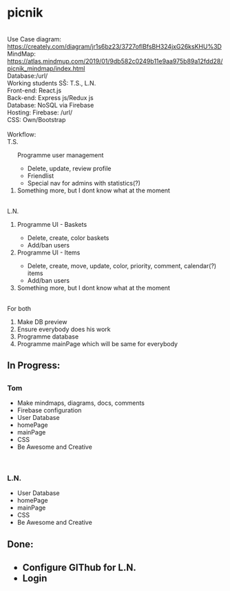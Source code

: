 # picnik
<br>Use Case diagram: https://creately.com/diagram/jr1s6bz23/3727oflBfsBH324jxG26ksKHU%3D
<br>MindMap: https://atlas.mindmup.com/2019/01/9db582c0249b11e9aa975b89a12fdd28/picnik_mindmap/index.html
<br>Database:/url/
<br>Working students SŠ: T.S., L.N.
<br>Front-end: React.js
<br>Back-end: Express js/Redux js
<br>Database: NoSQL via Firebase
<br>Hosting: Firebase: /url/
<br>CSS: Own/Bootstrap
<br><br>Workflow:
<br>T.S.
<ol
    <li>Programme user management</li>
            <ul>
            <li>Delete, update, review profile</li>    
            <li>Friendlist</li>
            <li>Special nav for admins with statistics(?)</li>
            </ul>
    <li>Something more, but I dont know what at the moment</li>
</ol>
<br>L.N.
<ol>
    <li>Programme UI - Baskets</li>
            <ul>
            <li>Delete, create, color baskets</li>    
            <li>Add/ban users</li>
            </ul>
    <li>Programme UI - Items</li>
            <ul>
            <li>Delete, create, move, update, color, priority, comment, calendar(?) items</li>    
            <li>Add/ban users</li>
            </ul>
    <li>Something more, but I dont know what at the moment</li>
</ol>
<br>For both
<ol>
    <li>Make DB preview</li>
    <li>Ensure everybody does his work</li>
    <li>Programme database</li>
    <li>Programme mainPage which will be same for everybody</li>
</ol>

<h2>In Progress:<h2>
<h3>Tom</h3>
<ul>
  <li>Make mindmaps, diagrams, docs, comments</li>
  <li>Firebase configuration</li>
  <li>User Database</li>
  <li>homePage</li>
  <li>mainPage</li>
  <li>CSS</li>
  <li>Be Awesome and Creative</li>  
</ul>
<br>    
<h3>L.N.</h3>
<ul>
  <li>User Database</li>
  <li>homePage</li>
  <li>mainPage</li>
  <li>CSS</li>
  <li>Be Awesome and Creative</li>  
</ul>
<h2>Done:<h2>
<ul>
    <li>Configure GIThub for L.N.</li>
    <li>Login</li>
</ul>
